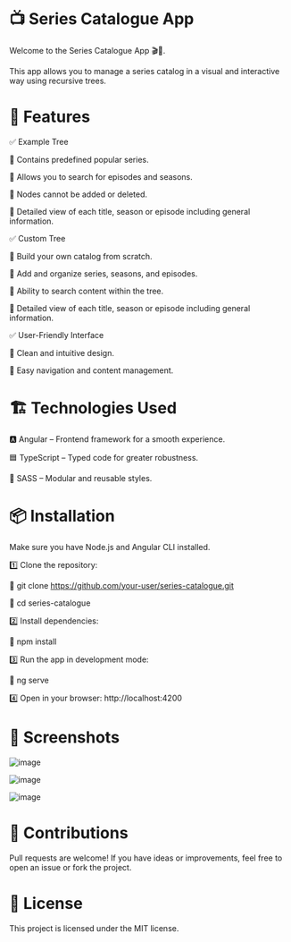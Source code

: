 # 📺 Series Catalogue App
Welcome to the Series Catalogue App 🎬🍿. 

This app allows you to manage a series catalog in a visual and interactive way using recursive trees.

# 🚀 Features
✅ Example Tree

🔹 Contains predefined popular series.

🔹 Allows you to search for episodes and seasons.

🔹 Nodes cannot be added or deleted.

🔹 Detailed view of each title, season or episode including general information.

✅ Custom Tree

🔹 Build your own catalog from scratch.

🔹 Add and organize series, seasons, and episodes.

🔹 Ability to search content within the tree.

🔹 Detailed view of each title, season or episode including general information.

✅ User-Friendly Interface

🔹 Clean and intuitive design.

🔹 Easy navigation and content management.

# 🏗️ Technologies Used

🅰️ Angular – Frontend framework for a smooth experience.

🟦 TypeScript – Typed code for greater robustness.

🎨 SASS – Modular and reusable styles.

# 📦 Installation

Make sure you have Node.js and Angular CLI installed.

1️⃣ Clone the repository:

🔹 git clone https://github.com/your-user/series-catalogue.git  

🔹 cd series-catalogue

2️⃣ Install dependencies:

🔹 npm install

3️⃣ Run the app in development mode:

🔹 ng serve

4️⃣ Open in your browser: http://localhost:4200

# 📸 Screenshots
![image](https://github.com/user-attachments/assets/a44182d5-5682-44f3-9014-dac2bf2c11aa)

![image](https://github.com/user-attachments/assets/17d7e0bd-512d-4d54-9adf-f710252e09b4)

![image](https://github.com/user-attachments/assets/681c6778-ab2e-4d3a-a4aa-4998d8e2c222)




# 🤝 Contributions
Pull requests are welcome! If you have ideas or improvements, feel free to open an issue or fork the project.

# 📜 License
This project is licensed under the MIT license.

